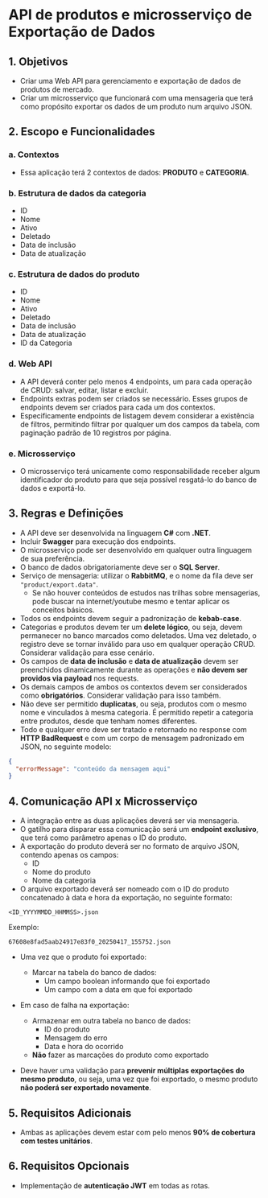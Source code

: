 # API de produtos e microsserviço de Exportação de Dados

## 1. Objetivos

- Criar uma Web API para gerenciamento e exportação de dados de produtos de mercado.
- Criar um microsserviço que funcionará com uma mensageria que terá como propósito exportar os dados de um produto num arquivo JSON.

## 2. Escopo e Funcionalidades

### a. Contextos

- Essa aplicação terá 2 contextos de dados: **PRODUTO** e **CATEGORIA**.

### b. Estrutura de dados da categoria

- ID  
- Nome  
- Ativo  
- Deletado  
- Data de inclusão  
- Data de atualização  

### c. Estrutura de dados do produto

- ID  
- Nome  
- Ativo  
- Deletado  
- Data de inclusão  
- Data de atualização  
- ID da Categoria  

### d. Web API

- A API deverá conter pelo menos 4 endpoints, um para cada operação de CRUD: salvar, editar, listar e excluir.
- Endpoints extras podem ser criados se necessário. Esses grupos de endpoints devem ser criados para cada um dos contextos.
- Especificamente endpoints de listagem devem considerar a existência de filtros, permitindo filtrar por qualquer um dos campos da tabela, com paginação padrão de 10 registros por página.

### e. Microsserviço

- O microsserviço terá unicamente como responsabilidade receber algum identificador do produto para que seja possível resgatá-lo do banco de dados e exportá-lo.

## 3. Regras e Definições

- A API deve ser desenvolvida na linguagem **C#** com **.NET**.
- Incluir **Swagger** para execução dos endpoints.
- O microsserviço pode ser desenvolvido em qualquer outra linguagem de sua preferência.
- O banco de dados obrigatoriamente deve ser o **SQL Server**.
- Serviço de mensageria: utilizar o **RabbitMQ**, e o nome da fila deve ser `"product/export.data"`.
  - Se não houver conteúdos de estudos nas trilhas sobre mensagerias, pode buscar na internet/youtube mesmo e tentar aplicar os conceitos básicos.
- Todos os endpoints devem seguir a padronização de **kebab-case**.
- Categorias e produtos devem ter um **delete lógico**, ou seja, devem permanecer no banco marcados como deletados. Uma vez deletado, o registro deve se tornar inválido para uso em qualquer operação CRUD. Considerar validação para esse cenário.
- Os campos de **data de inclusão** e **data de atualização** devem ser preenchidos dinamicamente durante as operações e **não devem ser providos via payload** nos requests.
- Os demais campos de ambos os contextos devem ser considerados como **obrigatórios**. Considerar validação para isso também.
- Não deve ser permitido **duplicatas**, ou seja, produtos com o mesmo nome e vinculados à mesma categoria. É permitido repetir a categoria entre produtos, desde que tenham nomes diferentes.
- Todo e qualquer erro deve ser tratado e retornado no response com **HTTP BadRequest** e com um corpo de mensagem padronizado em JSON, no seguinte modelo:

```json
{
  "errorMessage": "conteúdo da mensagem aqui"
}
```

## 4. Comunicação API x Microsserviço

- A integração entre as duas aplicações deverá ser via mensageria.
- O gatilho para disparar essa comunicação será um **endpoint exclusivo**, que terá como parâmetro apenas o ID do produto.
- A exportação do produto deverá ser no formato de arquivo JSON, contendo apenas os campos:
  - ID  
  - Nome do produto  
  - Nome da categoria  
- O arquivo exportado deverá ser nomeado com o ID do produto concatenado à data e hora da exportação, no seguinte formato:

```
<ID_YYYYMMDD_HHMMSS>.json
```

Exemplo:  
```
67608e8fad5aab24917e83f0_20250417_155752.json
```

- Uma vez que o produto foi exportado:
  - Marcar na tabela do banco de dados:
    - Um campo boolean informando que foi exportado
    - Um campo com a data em que foi exportado

- Em caso de falha na exportação:
  - Armazenar em outra tabela no banco de dados:
    - ID do produto  
    - Mensagem do erro  
    - Data e hora do ocorrido  
  - **Não** fazer as marcações do produto como exportado

- Deve haver uma validação para **prevenir múltiplas exportações do mesmo produto**, ou seja, uma vez que foi exportado, o mesmo produto **não poderá ser exportado novamente**.

## 5. Requisitos Adicionais

- Ambas as aplicações devem estar com pelo menos **90% de cobertura com testes unitários**.

## 6. Requisitos Opcionais

- Implementação de **autenticação JWT** em todas as rotas.
